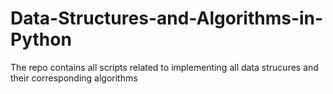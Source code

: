 # Data-Structures-and-Algorithms-in-Python
The repo contains all scripts related to implementing all data strucures and their corresponding algorithms 
